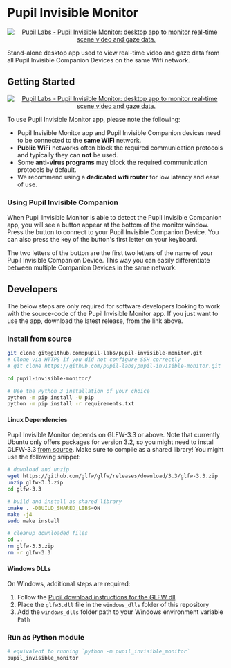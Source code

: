 # Pupil Invisible Monitor
<a
href="https://pupil-labs.com/products/invisible"
rel="noopener"
target="_blank">
	<p align="center">
		<img 
		src="https://raw.githubusercontent.com/wiki/pupil-labs/pupil-invisible-monitor/media/pupil_labs_pupil_invisible_monitor_repo_banner.jpg" 
		alt="Pupil Labs - Pupil Invisible Monitor: desktop app to monitor real-time scene video and gaze data."/>
	</p>
</a>


Stand-alone desktop app used to view real-time video and gaze data from all Pupil Invisible Companion Devices on the same Wifi network.

## Getting Started

<a
href="https://github.com/pupil-labs/pupil-invisible-monitor/releases/latest#user-content-downloads"
rel="noopener"
target="_blank">
	<p align="center">
		<img 
		src="https://raw.githubusercontent.com/wiki/pupil-labs/pupil-invisible-monitor/media/pupil_labs_pupil_invisible_app_banner.jpg" 
		alt="Pupil Labs - Pupil Invisible Monitor: desktop app to monitor real-time scene video and gaze data."/>
	</p>
</a>


To use Pupil Invisible Monitor app, please note the following: 
- Pupil Invisible Monitor app and Pupil Invisible Companion devices need to be connected to the **same WiFi** network. 
- **Public WiFi** networks often block the required communication protocols and typically they can **not** be used. 
- Some **anti-virus programs** may block the required communication protocols by default. 
- We recommend using a **dedicated wifi router** for low latency and ease of use.

### Using Pupil Invisible Companion

When Pupil Invisible Monitor is able to detect the Pupil Invisible Companion app, you will see a button appear at the bottom of the monitor window. Press the button to connect to your Pupil Invisible Companion Device. You can also press the key of the button's first letter on your keyboard.

The two letters of the button are the first two letters of the name of your Pupil Invisible Companion Device. This way you can easily differentiate between multiple Companion Devices in the same network.


## Developers

The below steps are only required for software developers looking to work with the source-code of the Pupil Invisible Monitor app. If you just want to use the app, download the latest release, from the link above. 

### Install from source

```sh
git clone git@github.com:pupil-labs/pupil-invisible-monitor.git
# Clone via HTTPS if you did not configure SSH correctly
# git clone https://github.com/pupil-labs/pupil-invisible-monitor.git

cd pupil-invisible-monitor/

# Use the Python 3 installation of your choice
python -m pip install -U pip
python -m pip install -r requirements.txt
```
#### Linux Dependencies
Pupil Invisible Monitor depends on GLFW-3.3 or above. Note that currently Ubuntu only offers packages for version 3.2, so you might need to install GLFW-3.3 [from source](https://github.com/glfw/glfw/releases/tag/3.3). Make sure to compile as a shared library! You might use the following snippet:
```bash
# download and unzip
wget https://github.com/glfw/glfw/releases/download/3.3/glfw-3.3.zip
unzip glfw-3.3.zip
cd glfw-3.3

# build and install as shared library
cmake . -DBUILD_SHARED_LIBS=ON
make -j4
sudo make install

# cleanup downloaded files
cd ..
rm glfw-3.3.zip
rm -r glfw-3.3
```

#### Windows DLLs
On Windows, additional steps are required:
1. Follow the [Pupil download instructions for the GLFW dll](https://docs.pupil-labs.com/#glfw-to-pupil-external)
1. Place the `glfw3.dll` file in the `windows_dlls` folder of this repository
1. Add the `windows_dlls` folder path to your Windows environment variable `Path`

### Run as Python module

```sh
# equivalent to running `python -m pupil_invisible_monitor`
pupil_invisible_monitor
```

